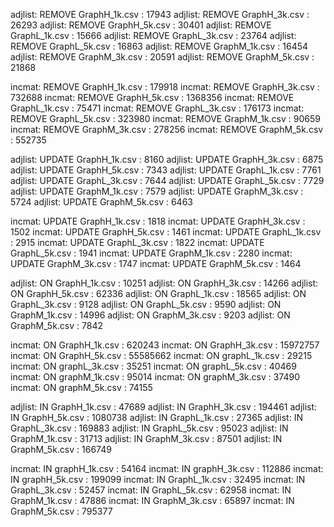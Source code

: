 adjlist: REMOVE GraphH_1k.csv : 17943
adjlist: REMOVE GraphH_3k.csv : 26293
adjlist: REMOVE GraphH_5k.csv : 30401
adjlist: REMOVE GraphL_1k.csv : 15666
adjlist: REMOVE GraphL_3k.csv : 23764
adjlist: REMOVE GraphL_5k.csv : 16863
adjlist: REMOVE GraphM_1k.csv : 16454
adjlist: REMOVE GraphM_3k.csv : 20591
adjlist: REMOVE GraphM_5k.csv : 21868

incmat: REMOVE GraphH_1k.csv : 179918
incmat: REMOVE GraphH_3k.csv : 732688
incmat: REMOVE GraphH_5k.csv : 1368356
incmat: REMOVE GraphL_1k.csv : 75471
incmat: REMOVE GraphL_3k.csv : 176173
incmat: REMOVE GraphL_5k.csv : 323980
incmat: REMOVE GraphM_1k.csv : 90659
incmat: REMOVE GraphM_3k.csv : 278256
incmat: REMOVE GraphM_5k.csv : 552735

adjlist: UPDATE GraphH_1k.csv : 8160
adjlist: UPDATE GraphH_3k.csv : 6875
adjlist: UPDATE GraphH_5k.csv : 7343
adjlist: UPDATE GraphL_1k.csv : 7761
adjlist: UPDATE GraphL_3k.csv : 7644
adjlist: UPDATE GraphL_5k.csv : 7729
adjlist: UPDATE GraphM_1k.csv : 7579
adjlist: UPDATE GraphM_3k.csv : 5724
adjlist: UPDATE GraphM_5k.csv : 6463

incmat: UPDATE GraphH_1k.csv : 1818
incmat: UPDATE GraphH_3k.csv : 1502
incmat: UPDATE GraphH_5k.csv : 1461
incmat: UPDATE GraphL_1k.csv : 2915
incmat: UPDATE GraphL_3k.csv : 1822
incmat: UPDATE GraphL_5k.csv : 1941
incmat: UPDATE GraphM_1k.csv : 2280
incmat: UPDATE GraphM_3k.csv : 1747
incmat: UPDATE GraphM_5k.csv : 1464

adjlist: ON GraphH_1k.csv : 10251
adjlist: ON GraphH_3k.csv : 14266
adjlist: ON GraphH_5k.csv : 62336
adjlist: ON GraphL_1k.csv : 18565
adjlist: ON GraphL_3k.csv : 9128
adjlist: ON GraphL_5k.csv : 9590
adjlist: ON GraphM_1k.csv : 14996
adjlist: ON GraphM_3k.csv : 9203
adjlist: ON GraphM_5k.csv : 7842

incmat: ON GraphH_1k.csv : 620243
incmat: ON GraphH_3k.csv : 15972757
incmat: ON GraphH_5k.csv : 55585662
incmat: ON graphL_1k.csv : 29215
incmat: ON graphL_3k.csv : 35251
incmat: ON graphL_5k.csv : 40469
incmat: ON graphM_1k.csv : 95014
incmat: ON graphM_3k.csv : 37490
incmat: ON graphM_5k.csv : 74155

adjlist: IN GraphH_1k.csv : 47689
adjlist: IN GraphH_3k.csv : 194461
adjlist: IN GraphH_5k.csv : 1080738
adjlist: IN GraphL_1k.csv : 27365
adjlist: IN GraphL_3k.csv : 169883
adjlist: IN GraphL_5k.csv : 95023
adjlist: IN GraphM_1k.csv : 31713
adjlist: IN GraphM_3k.csv : 87501
adjlist: IN GraphM_5k.csv : 166749

incmat: IN graphH_1k.csv : 54164
incmat: IN graphH_3k.csv : 112886
incmat: IN graphH_5k.csv : 199099
incmat: IN GraphL_1k.csv : 32495
incmat: IN GraphL_3k.csv : 52457
incmat: IN GraphL_5k.csv : 62958
incmat: IN GraphM_1k.csv : 47886
incmat: IN GraphM_3k.csv : 65897
incmat: IN GraphM_5k.csv : 795377
